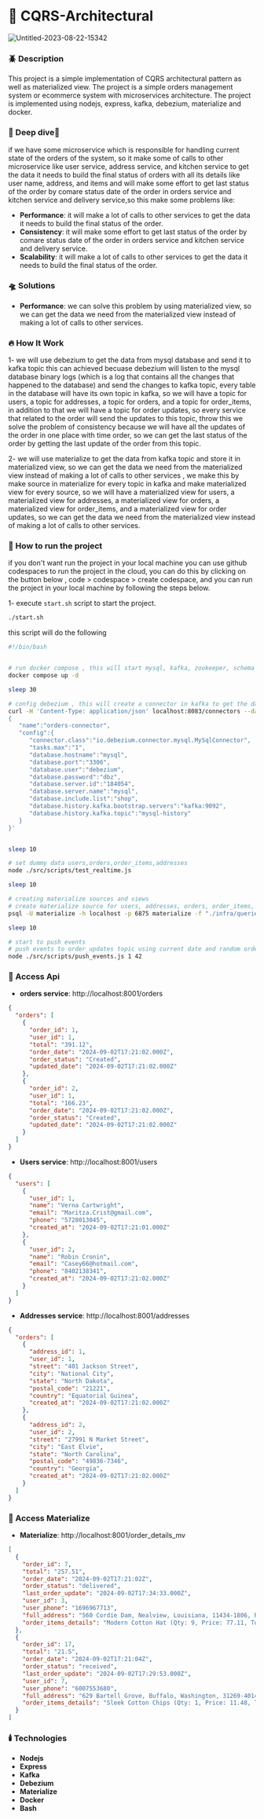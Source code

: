 # 👾 CQRS-Architectural

![Untitled-2023-08-22-15342](https://github.com/user-attachments/assets/3c9c7bf8-b669-485b-929d-b161114a0f5e)

### 🪲 Description

This project is a simple implementation of CQRS architectural pattern as well as materialized view. The project is a simple orders management system or ecommerce system with microservices architecture. The project is implemented using nodejs, express, kafka, debezium, materialize and docker.

### 🚀 Deep dive🧊

if we have some microservice which is responsible for handling current state of the orders of the system, so it make some of calls to other microservice like user service, address service, and kitchen service to get the data it needs to build the final status of orders with all its details like user name, address, and items and will make some effort to get last status of the order by comare status date of the order in orders service and kitchen service and delivery service,so this make some problems like:

- **Performance**: it will make a lot of calls to other services to get the data it needs to build the final status of the order.
- **Consistency**: it will make some effort to get last status of the order by comare status date of the order in orders service and kitchen service and delivery service.
- **Scalability**: it will make a lot of calls to other services to get the data it needs to build the final status of the order.

### 🛸 Solutions

- **Performance**: we can solve this problem by using materialized view, so we can get the data we need from the materialized view instead of making a lot of calls to other services.

### 🔥 How It Work

1- we will use debezium to get the data from mysql database and send it to kafka topic this can achieved becuase debezium will listen to the mysql database binary logs (which is a log that contains all the changes that happened to the database) and send the changes to kafka topic, every table in the database will have its own topic in kafka, so we will have a topic for users, a topic for addresses, a topic for orders, and a topic for order_items, in addition to that we will have a topic for order updates, so every service that related to the order will send the updates to this topic, throw this we solve the problem of consistency because we will have all the updates of the order in one place with time order, so we can get the last status of the order by getting the last update of the order from this topic.

2- we will use materialize to get the data from kafka topic and store it in materialized view, so we can get the data we need from the materialized view instead of making a lot of calls to other services , we make this by make source in materialize for every topic in kafka and make materialized view for every source, so we will have a materialized view for users, a materialized view for addresses, a materialized view for orders, a materialized view for order_items, and a materialized view for order updates, so we can get the data we need from the materialized view instead of making a lot of calls to other services.

### 🚀 How to run the project

if you don't want run the project in your local machine you can use github codespaces to run the project in the cloud, you can do this by clicking on the button below , code > codespace > create codespace, and you can run the project in your local machine by following the steps below.

1- execute `start.sh` script to start the project.

```bash
./start.sh
```

this script will do the following

```bash
#!/bin/bash


# run docker compose , this will start mysql, kafka, zookeeper, schema registry, and materialize , app (express server)
docker compose up -d

sleep 30

# config debezium , this will create a connector in kafka to get the data from mysql database and make a topic for every table in the database os if we have a table called users we will have a topic called mysql.shop.users
curl -H 'Content-Type: application/json' localhost:8083/connectors --data '
{
   "name":"orders-connector",
   "config":{
      "connector.class":"io.debezium.connector.mysql.MySqlConnector",
      "tasks.max":"1",
      "database.hostname":"mysql",
      "database.port":"3306",
      "database.user":"debezium",
      "database.password":"dbz",
      "database.server.id":"184054",
      "database.server.name":"mysql",
      "database.include.list":"shop",
      "database.history.kafka.bootstrap.servers":"kafka:9092",
      "database.history.kafka.topic":"mysql-history"
   }
}'


sleep 10

# set dummy data users,orders,order_items,addresses
node ./src/scripts/test_realtime.js

sleep 10

# creating materialize sources and views
# create materialize source for users, addresses, orders, order_items, and order_updates, and create materialized view for order_summary which is a join between orders, order_items, users, and addresses , update the status of the order by getting the last update of the order from order_updates
psql -U materialize -h localhost -p 6875 materialize -f "./infra/queries.sql"

sleep 10

# start to push events
# push events to order_updates topic using current date and random order id with array of sequence of status
node ./src/scripts/push_events.js 1 42

```

### 📢 Access Api

- **orders service**: http://localhost:8001/orders

```json
{
  "orders": [
    {
      "order_id": 1,
      "user_id": 1,
      "total": "391.12",
      "order_date": "2024-09-02T17:21:02.000Z",
      "order_status": "Created",
      "updated_date": "2024-09-02T17:21:02.000Z"
    },
    {
      "order_id": 2,
      "user_id": 1,
      "total": "166.23",
      "order_date": "2024-09-02T17:21:02.000Z",
      "order_status": "Created",
      "updated_date": "2024-09-02T17:21:02.000Z"
    }
  ]
}
```

- **Users service**: http://localhost:8001/users

```json
{
  "users": [
    {
      "user_id": 1,
      "name": "Verna Cartwright",
      "email": "Maritza.Crist@gmail.com",
      "phone": "5728013045",
      "created_at": "2024-09-02T17:21:01.000Z"
    },
    {
      "user_id": 2,
      "name": "Robin Cronin",
      "email": "Casey66@hotmail.com",
      "phone": "8402138341",
      "created_at": "2024-09-02T17:21:02.000Z"
    }
  ]
}
```

- **Addresses service**: http://localhost:8001/addresses

```json
{
  "orders": [
    {
      "address_id": 1,
      "user_id": 1,
      "street": "401 Jackson Street",
      "city": "National City",
      "state": "North Dakota",
      "postal_code": "21221",
      "country": "Equatorial Guinea",
      "created_at": "2024-09-02T17:21:02.000Z"
    },
    {
      "address_id": 2,
      "user_id": 2,
      "street": "27991 N Market Street",
      "city": "East Elvie",
      "state": "North Carolina",
      "postal_code": "49836-7346",
      "country": "Georgia",
      "created_at": "2024-09-02T17:21:02.000Z"
    }
  ]
}
```

### 📢 Access Materialize

- **Materialize**: http://localhost:8001/order_details_mv

```json
[
  {
    "order_id": 7,
    "total": "257.51",
    "order_date": "2024-09-02T17:21:02Z",
    "order_status": "delivered",
    "last_order_update": "2024-09-02T17:34:33.000Z",
    "user_id": 3,
    "user_phone": "1696967713",
    "full_address": "560 Cordie Dam, Nealview, Louisiana, 11434-1806, Rwanda",
    "order_items_details": "Modern Cotton Hat (Qty: 9, Price: 77.11, Total: 693.99)"
  },
  {
    "order_id": 17,
    "total": "21.5",
    "order_date": "2024-09-02T17:21:04Z",
    "order_status": "received",
    "last_order_update": "2024-09-02T17:29:53.000Z",
    "user_id": 7,
    "user_phone": "6007553680",
    "full_address": "629 Bartell Grove, Buffalo, Washington, 31269-4014, Ecuador",
    "order_items_details": "Sleek Cotton Chips (Qty: 1, Price: 11.48, Total: 11.48)"
  }
]
```

### 🕯️ Technologies

- **Nodejs**
- **Express**
- **Kafka**
- **Debezium**
- **Materialize**
- **Docker**
- **Bash**
